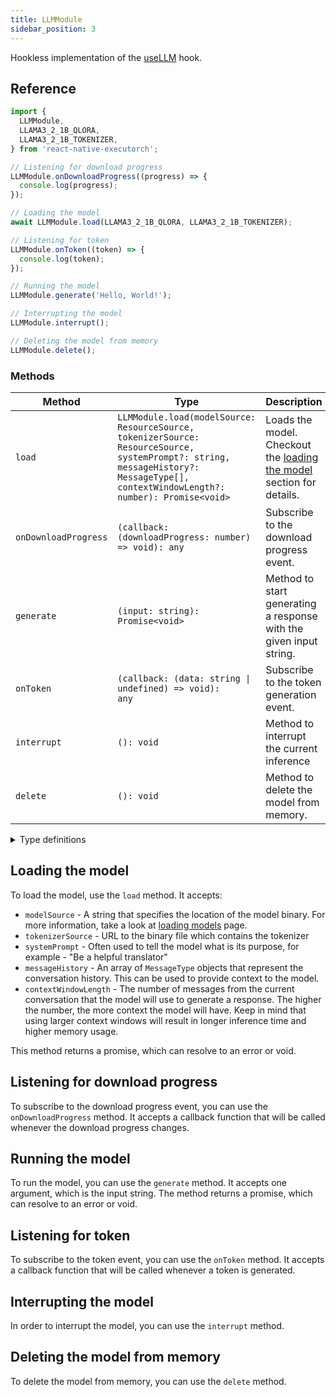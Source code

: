 ```yaml
---
title: LLMModule
sidebar_position: 3
---
```


Hookless implementation of the [useLLM](../llms/running-llms.md) hook.

## Reference

```typescript
import {
  LLMModule,
  LLAMA3_2_1B_QLORA,
  LLAMA3_2_1B_TOKENIZER,
} from 'react-native-executorch';

// Listening for download progress
LLMModule.onDownloadProgress((progress) => {
  console.log(progress);
});

// Loading the model
await LLMModule.load(LLAMA3_2_1B_QLORA, LLAMA3_2_1B_TOKENIZER);

// Listening for token
LLMModule.onToken((token) => {
  console.log(token);
});

// Running the model
LLMModule.generate('Hello, World!');

// Interrupting the model
LLMModule.interrupt();

// Deleting the model from memory
LLMModule.delete();
```

### Methods

| Method               | Type                                                                                                                                                                               | Description                                                                                |
| -------------------- | ---------------------------------------------------------------------------------------------------------------------------------------------------------------------------------- | ------------------------------------------------------------------------------------------ |
| `load`               | `LLMModule.load(modelSource: ResourceSource, tokenizerSource: ResourceSource, systemPrompt?: string, messageHistory?: MessageType[], contextWindowLength?: number): Promise<void>` | Loads the model. Checkout the [loading the model](#loading-the-model) section for details. |
| `onDownloadProgress` | `(callback: (downloadProgress: number) => void): any`                                                                                                                              | Subscribe to the download progress event.                                                  |
| `generate`           | `(input: string): Promise<void>`                                                                                                                                                   | Method to start generating a response with the given input string.                         |
| `onToken`            | <code>(callback: (data: string &#124; undefined) => void): any</code>                                                                                                              | Subscribe to the token generation event.                                                   |
| `interrupt`          | `(): void`                                                                                                                                                                         | Method to interrupt the current inference                                                  |
| `delete`             | `(): void`                                                                                                                                                                         | Method to delete the model from memory.                                                    |

<details>
<summary>Type definitions</summary>

```typescript
type ResourceSource = string | number;

interface MessageType {
  role: 'user' | 'assistant';
  content: string;
}
```

</details>

## Loading the model

To load the model, use the `load` method. It accepts:

- `modelSource` - A string that specifies the location of the model binary. For more information, take a look at [loading models](../fundamentals/loading-models.md) page.
- `tokenizerSource` - URL to the binary file which contains the tokenizer
- `systemPrompt` - Often used to tell the model what is its purpose, for example - "Be a helpful translator"
- `messageHistory` - An array of `MessageType` objects that represent the conversation history. This can be used to provide context to the model.
- `contextWindowLength` - The number of messages from the current conversation that the model will use to generate a response. The higher the number, the more context the model will have. Keep in mind that using larger context windows will result in longer inference time and higher memory usage.

This method returns a promise, which can resolve to an error or void.

## Listening for download progress

To subscribe to the download progress event, you can use the `onDownloadProgress` method. It accepts a callback function that will be called whenever the download progress changes.

## Running the model

To run the model, you can use the `generate` method. It accepts one argument, which is the input string. The method returns a promise, which can resolve to an error or void.

## Listening for token

To subscribe to the token event, you can use the `onToken` method. It accepts a callback function that will be called whenever a token is generated.

## Interrupting the model

In order to interrupt the model, you can use the `interrupt` method.

## Deleting the model from memory

To delete the model from memory, you can use the `delete` method.
